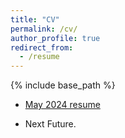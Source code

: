 ```yaml
---
title: "CV"
permalink: /cv/
author_profile: true
redirect_from:
  - /resume
---
```


{% include base_path %}



- [May 2024 resume](https://raw.githubusercontent.com/example-user/my-project/main/example.pdf)

- Next Future.
